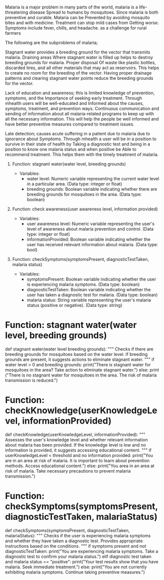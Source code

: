 Malaria is a major problem in many parts of the world, malaria is a life-threatening disease 
Spread to humans by mosquitoes. Since malaria is both preventive and curable. Malaria can be 
Prevented by avoiding mosquito bites and with medicine. Treatment can stop mild cases from 
Getting worse. Symptoms include fever, chills, and headache. as a challenge for rural farmers
 
The following are the subproblems of malaria; 

Stagnant water provides a breeding ground for the vector that transmits malaria. Draining areas 
Where stagnant water is filled up helps to destroy breeding grounds for malaria. Proper disposal 
Of waste like plastic bottles, discarded tires, and all other materials that may act as reservoirs. 
This helps to create no room for the breeding of the vector. Having proper drainage patterns and clearing stagnant water points reduce the breeding grounds for the vector.
 
Lack of education and awareness; this is limited knowledge of prevention, symptoms, and the 
Importance of seeking early treatment. Through mhealth users will be well-educated and 
Informed about the causes, symptoms, treatment, and prevention ways. Continuous communication and sending of information about all malaria-related programs to keep up with all the necessary information. This will help the people be well informed and have better preventive measures compared to treatment issues.  
 
Late detection; causes acute suffering in a patient due to malaria due to ignorance about 
Symptoms. Through mhealth a user will be in a position to survive in their state of health by 
Taking a diagnostic test and being in a position to know one malaria status and when positive be 
Able to recommend treatment. This helps them with the timely treatment of malaria.
1. Function: stagnant water(water level, breeding grounds)
   - Variables:
     - water level: Numeric variable representing the current water level in a particular area. (Data type: integer or float)
     - breeding grounds: Boolean variable indicating whether there are breeding grounds for mosquitoes in the area. (Data type: boolean)

2. Function: check awareness(user awareness level, information provided)
   - Variables:
     - user awareness level: Numeric variable representing the user's level of awareness about malaria prevention and control. (Data type: integer or float)
     - informationProvided: Boolean variable indicating whether the user has received relevant information about malaria. (Data type: bool)

3. Function: checkSymptoms(symptomsPresent, diagnosticTestTaken, malaria status)
   - Variables:
     - symptomsPresent: Boolean variable indicating whether the user is experiencing malaria symptoms. (Data type: boolean)
     - diagnosticTestTaken: Boolean variable indicating whether the user has taken a diagnostic test for malaria. (Data type: boolean)
     - malaria status: String variable representing the user's malaria status (positive or negative). (Data type: string)

# Function: stagnant water(water level, breeding grounds)
def stagnant water(water level breeding grounds):
    """
    Checks if there are breeding grounds for mosquitoes based on the water level.
    If breeding grounds are present, it suggests actions to eliminate stagnant water.
    """
    if water level > 0 and breeding grounds:
        print("There is stagnant water for mosquitoes in the area? Take action to eliminate stagnant water.")
    else:
        print ("There is no stagnant water for mosquitoes in the area. The risk of malaria transmission is reduced.")

# Function: checkKnowledge(userKnowledgeLevel, informationProvided)
def checkKnowledge(userKnowledgeLevel, informationProvided):
    """
    Assesses the user's knowledge level and whether relevant information about malaria has been provided.
    If the knowledge level is low and no information is provided, it suggests accessing educational content.
    """
    if userKnowledgeLevel < threshold and no information provided:
        print("You are in an area at risk of malaria. It is important to learn about prevention methods. Access educational content.")
    else:
        print("You area in an area at risk of malaria. Take necessary precautions to prevent malaria transmission.")

# Function: checkSymptoms(symptomsPresent, diagnosticTestTaken, malariaStatus)
def checkSymptoms(symptomsPresent, diagnosticTestTaken, malariaStatus):
    """
    Checks if the user is experiencing malaria symptoms and whether they have taken a diagnostic test.
    Provides appropriate instructions based on the conditions.
    """
    if symptoms present and not diagnosticTestTaken:
        print("You are experiencing malaria symptoms. Take a diagnostic test to confirm your malaria status.")
    elif diagnostic test taken and malaria status == "positive":
        print("Your test results show that you have malaria. Seek immediate treatment.")
    else:
        print("You are not currently exhibiting malaria symptoms. Continue taking preventive measures.")
